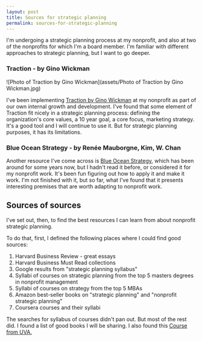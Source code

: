 ```yaml
---
layout: post
title: Sources for strategic planning
permalink: sources-for-strategic-planning
---
```

I'm undergoing a strategic planning process at my nonprofit, and also at two of the nonprofits for which I'm a board member. I'm familiar with different approaches to strategic planning, but I want to go deeper. 

### Traction - by Gino Wickman

![Photo of Traction by Gino Wickman](assets/Photo of Traction by Gino Wickman.jpg)

I've been implementing <a href="https://smile.amazon.com/Traction-Get-Grip-Your-Business/dp/1936661837/" target="_blank">Traction by Gino Wickman</a> at my nonprofit as part of our own internal growth and development. I've found that some element of Traction fit nicely in a strategic planning process: defining the organization's core values, a 10 year goal, a core focus, marketing strategy.  It's a good tool and I will continue to use it. But for strategic planning purposes, it has its limitations. 

### Blue Ocean Strategy - by Renée Mauborgne, Kim, W. Chan

Another resource I've come across is <a href="https://smile.amazon.com/Blue-Ocean-Strategy-Expanded-Uncontested/dp/1625274491/" target="_blank">Blue Ocean Strategy</a>, which has been around for some years now, but I hadn't read it before, or considered it for my nonprofit work.  It's been fun figuring out how to apply it and make it work.  I'm not finished with it, but so far, what I've found that it presents interesting premises that are worth adapting to nonprofit work.

## Sources of sources

I've set out, then, to find the best resources I can learn from about nonprofit strategic planning. 

To do that, first, I defined the following places where I could find good sources: 

1. Harvard Business Review - great essays
2. Harvard Business Must Read collections
3. Google results from "strategic planning syllabus" 
4. Syllabi of courses on strategic planning from the top 5 masters degrees in nonprofit management
5. Syllabi of courses on strategy from the top 5 MBAs
6. Amazon best-seller books on "strategic planning" and "nonprofit strategic planning"
7. Coursera courses and their syllabi

The searches for syllabus of courses didn't pan out. But most of the rest did. I found a list of good books I will be sharing. I also found this <a href="https://www.coursera.org/learn/uva-darden-strategic-planning-execution" target="_blank">Course from UVA.</a>
